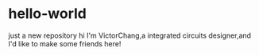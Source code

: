 # hello-world
just a new repository
hi
I'm VictorChang,a integrated circuits designer,and I'd like to make some friends here!
